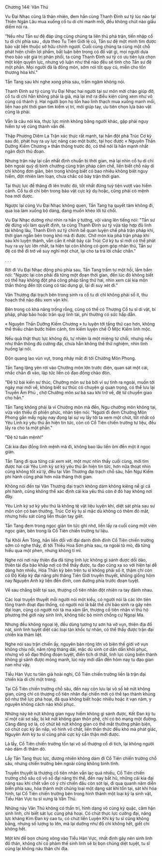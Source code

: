 




Chương 144: Vân Thú


Vu Đại Nhạc cũng là thản nhiên, đem hắn cùng Thanh Đình sư tỷ lúc nào tại Thiên Ngân Lâu mua xuống cổ tu di chỉ manh mối, đều không chút nào giấu diếm nói ra.

"Nếu như Tần sư đệ đáp ứng cùng chúng ta liên thủ phá trận, tiến nhập cổ tu di chỉ phía sau , dựa theo Tu Tiên Giới lệ cũ, Tần sư đệ một mình tìm được bảo vật liền thuộc sở hữu chính ngươi. Cuối cùng chúng ta cùng một chỗ phát hiện chiến lợi phẩm, bất luận bên trong có đồ vật gì, mọi người dựa theo bảo vật giá trị phân phối, ta cùng Thanh Đình sư tỷ có ưu tiên lựa chọn một kiện quyền lực, nhưng vô luận như thế nào đều sẽ tính cho Tần sư đệ một phần. Mọi người đã là đồng môn, sớm nói tốt quy củ, miễn cho tổn thương hòa khí."

Tần Tang sau khi nghe xong phía sau, trầm ngâm không nói.

Thanh Đình sư tỷ cùng Vu Đại Nhạc hai người tại sư môn mời chào giúp đỡ, cổ tu di chỉ hẳn không phải là giả, mà lại mở ra điều kiện cũng xem như vô cùng có thành ý. Hai người bọn họ tốn hao linh thạch mua xuống manh mối, liền hao phí thời gian tìm kiếm vị trí, mời giúp tay, ưu tiên chọn lựa bảo vật cũng là phải.

Vẫn là câu nói kia, thực lực mình không bằng người khác, gặp phải nguy hiểm tự vệ cũng thành vấn đề.

Thập Phương Diêm La Trận xác thực rất mạnh, tại hắn đột phá Trúc Cơ kỳ sau đó, phát huy ra uy lực nâng cao một bước, tại học được « Nguyên Thần Dưỡng Kiếm Chương » thần thông trước đó, có thể nói là hắn mạnh nhất ngăn địch thủ đoạn.

Nhưng trận này lại cần nhất định chuẩn bị thời gian, mà lại nhìn cổ tu di chỉ bên ngoài quỷ dị bình chướng cùng trận pháp cấm chế, liền biết chỗ này di chỉ không đơn giản, bên trong không biết có bao nhiêu không biết nguy hiểm, đột nhiên làm loạn, chưa chắc có bày trận thời gian.

Tại thực lực đề thăng đi lên trước đó, tốt nhất đừng tuỳ tiện vượt vào hiểm cảnh. Cổ tu di chỉ bên trong bảo vật cực kỳ dụ hoặc, cũng phải có mệnh hoa mới được.

Ngược lại cùng Vu Đại Nhạc không quen, Tần Tang hạ quyết tâm không đi, qua loa làm xuống bộ dáng, đang muốn khéo lời từ chối.

Vu Đại Nhạc dường như nhìn ra hắn ý tưởng, vội vàng lên tiếng nói: "Tần sư đệ đừng vội làm quyết định, ta cùng Thanh Đình sư tỷ vừa tập hợp đủ linh tài không lâu, Thanh Đình sư tỷ chính bế quan luyện chế phá trận pháp khí, thời gian ngắn bên trong khó mà đi được. Chờ món kia phá trận pháp khí sau khi luyện thành, vẫn cần ít nhất bảy cái Trúc Cơ kỳ tu sĩ mới có thể phát huy ra uy lực lớn nhất, ta hiện tại còn không có gom góp nhân thủ, Tần sư đệ có thể đi trở về suy nghĩ một chút, lại cho ta trả lời chắc chắn."

. . .

Rời đi Vu Đại Nhạc động phủ phía sau, Tần Tang trầm tư một hồi, lẩm bẩm nói: "Ngược lại còn phải đã từng một đoạn thời gian, đến lúc đó không biết có thể hay không đột phá công pháp tầng thứ hai, nhìn xem cái kia môn thần thông đến tột cùng có tác dụng gì, lại đi suy xét đi."

Vân Thương đại trạch bên trong sinh ra cổ tu di chỉ không phải số ít, thu hoạch thế nào đều xem vận khí.

Bên trong có khả năng trống rỗng, cũng có thể có Thượng Cổ tu sĩ di vật, bí pháp, pháp bảo hoặc trân quý linh tài, phi thường có sức hấp dẫn.

« Nguyên Thần Dưỡng Kiếm Chương » tu luyện tới tầng thứ cao hơn, không thể thiếu chân bước hiểm cảnh, tìm kiếm luyện chế Ô Mộc Kiếm linh mộc.

Nếu quả thật thực lực không đủ, tự nhiên là một miệng từ chối, nhưng nếu như thần thông đủ cường đại, chưa hẳn không thể thử nghiệm, nhìn tình huống lại nói.

Độn quang lao vùn vụt, trong nháy mắt đi tới Chưởng Môn Phong.

Tần Tang lặng yên rơi vào Chưởng môn lớn trước điện, quan sát một cái, nhấc chân đi vào, lập tức liền có đạo đồng chào đón.

"Đệ tử bái kiến sư thúc, Chưởng môn sư bá bởi vì sự tình ra ngoài, muốn tới ngày mai mới về, không biết sư thúc có chuyện gì quan trọng, có thể lưu lại Truyền Âm Phù , chờ Chưởng môn sư bá sau khi trở về, đệ tử chuyển giao cho hắn."

Tần Tang không phải là vì Chưởng môn mà đến, Ngu chưởng môn không tại, vừa vặn thiếu đi phiền phức, nhân tiện nói: "Ngươi đi đem Chưởng Môn Phong gần mấy ngày nay đọng lại sự vụ lấy tới ta xem một chút, tốt nhất có Yêu Linh kỳ yêu thú ẩn hiện tin tức, còn có Cổ Tiên chiến trường tư liệu, đều lấy ra cho ta một phần."

"Đệ tử tuân mệnh!"

Cái kia đạo đồng lĩnh mệnh mà đi, không bao lâu liền ôm đến một ít ngọc giản.

Tần Tang đi qua từng cái xem xét, một mực nhìn thấy cuối cùng, mới tìm được hai cái Yêu Linh kỳ sơ kỳ yêu thú ẩn hiện tin tức, hơn nữa thoạt nhìn cũng không tốt xử lý, đều tại Vân Thương đại trạch chỗ sâu, hắn Ngự Kiếm phi hành cũng phải hơn nửa tháng thời gian.

Không nói đến tại Vân Thương đại trạch không dám không kiêng nể gì cả phi hành, cũng không thể xác định cái kia yêu thú còn ở đó hay không nơi đây.

Yêu Linh kỳ sơ kỳ yêu thú là không tệ vật liệu luyện khí, diệt sát phía sau sư môn còn có ban thưởng, Trúc Cơ kỳ tu sĩ mặc dù không có thêm đỏ mắt, nhưng hiếu sát cũng liền thuận tay giết.

Tần Tang đem trong ngọc giản tin tức ghi nhớ, liền lấy ra cuối cùng một viên ngọc giản, bên trong là Cổ Tiên chiến trường tư liệu.

Tại Khôi Âm Tông, hắn liền đối với đại danh đỉnh đỉnh Cổ Tiên chiến trường sớm có nghe thấy, đi tới Thiếu Hoa Sơn phía sau, ra ngoài tò mò, đã từng hiểu qua một phen, nhưng không tỉ mỉ.

Nghe nói nơi này thiên địa đã từng linh lực không gì sánh được dồi dào, thiên tài địa bảo khắp nơi có thể thấy được, tu đạo cũng xa so với hiện tại dễ dàng hơn nhiều, Hóa Thần kỳ bên trên tu sĩ không phải số ít, thậm chí còn có Độ Kiếp kỳ đại năng phi thăng Tiên Giới truyền thuyết, không giống hôm nay Nguyên Anh kỳ liền đến đỉnh, con đường phía trước đoạn tuyệt.

Về sau chẳng biết tại sao, thượng cổ tiên nhân đột nhiên ra tay đánh nhau.

Các loại truyền thuyết mỗi người nói một kiểu, có người nói là các lớn tiên tông tranh đoạt đạo thống, có người nói là bất thế chí bảo sinh ra gây nên đại loạn, cũng có người nói tà ma xâm lấn, thượng cổ tiên nhân vì thủ hộ phương thế giới này sinh linh, không tiếc bỏ mình chống cự Ngoại Ma.

Nhưng đều không ngoại lệ, đều dùng tương tự sơn hà vỡ vụn, thiên địa đổ nát, sinh linh tuyệt diệt các loại tàn khốc tự nhãn, có thể thấy được trận đại chiến kia thảm liệt.

Nghe nói sau trận chiến ấy, nguyên bản rộng lớn vô biên thế giới vỡ vụn không chịu nổi, năm rộng tháng dài, mặc dù sinh cơ dần dần khôi phục, nhưng vô số đạo thống đoạn tuyệt, điển tịch di thất, linh lực cũng biến thành không gì sánh được mỏng manh, lúc này mới dẫn đến hôm nay tu đạo gian nan như vậy.

Tiểu Hàn Vực tu tiên giả hoài nghi, Cổ Tiên chiến trường liền là trận đại chiến kia di chỉ một trong.

Tại Cổ Tiên chiến trường chỗ sâu, đến nay còn lưu lại vô số kẽ nứt không gian, cũng chỉ có thượng cổ tiên nhân đại chiến mới có thể tạo thành khủng bố như thế lực phá hoại, đã qua không biết hoặc nhiều hoặc ít vạn năm, y nguyên không cách nào khôi phục.

Những này kẽ nứt không gian nguy hiểm không gì sánh được, Kết Đan kỳ tu sĩ một cái sơ sẩy, bị kẽ nứt không gian thôn phệ, chỉ có bỏ mạng một đường. Càng đáng sợ là, có chút kẽ nứt không gian có thể mắt thường phân biện, có chút cực kỳ ẩn nấp, vô hình vô chất, liền thần thức đều khó mà phát giác, Nguyên Anh kỳ tu sĩ cũng phải cực kỳ cẩn thận mới được.

Là lấy, Cổ Tiên chiến trường tồn tại vô số thượng cổ di tích, lại không người nào dám đi thăm dò.

Lấy Tần Tang thực lực, đương nhiên không dám đi Cổ Tiên chiến trường chỗ sâu, nhưng chiến trường bên ngoài cũng không bình tĩnh.

Truyền thuyết là thượng cổ tiên nhân vẫn lạc quá nhiều, Cổ Tiên chiến trường chỗ sâu có vô số đại năng thi thể, đến nay bất hủ, những cái kia đại năng sau khi chết vẫn có ý chí chiến đấu còn sót lại, đi qua quanh năm diễn biến phía sau, hóa thành một chủng loại một dạng sát khí tồn tại, sát khí hóa hình, tại Cổ Tiên chiến trường bên trong hình thành một loại kỳ lạ sinh vật, Tiểu Hàn Vực tu sĩ xưng là Vân Thú.

Những này Vân Thú không có thần trí, hình dạng vô cùng kỳ quặc, căm hận sinh linh, chỉ biết sát lục cùng phá hoại. Có chút thực lực cường đại, năng lực kháng Kim Đan kỳ cao tu, có chút liền Luyện Khí kỳ tu sĩ cũng không bằng, nhưng số lượng to lớn, mà lại dường như đồ chi không hết, giết chi không hết.

Một khi để bọn chúng xông vào Tiểu Hàn Vực, nhất định gây nên sinh linh đồ thán, không chỉ có phàm thế sinh linh sẽ bị bọn chúng diệt tuyệt, tu sĩ cũng lại không náu thân chi địa.




